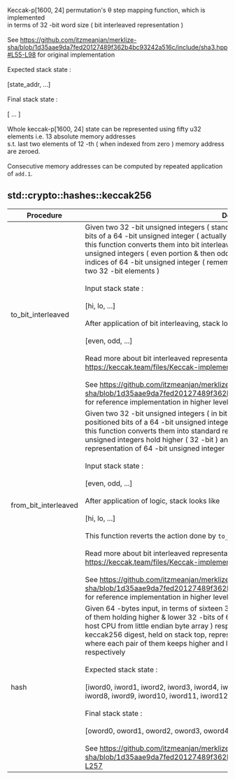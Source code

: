 Keccak-p[1600, 24] permutation's θ step mapping function, which is implemented<br />in terms of 32 -bit word size ( bit interleaved representation )<br /><br />See https://github.com/itzmeanjan/merklize-sha/blob/1d35aae9da7fed20127489f362b4bc93242a516c/include/sha3.hpp#L55-L98 for original implementation<br /><br />Expected stack state :<br /><br />[state_addr, ...]<br /><br />Final stack state :<br /><br />[ ... ]<br /><br />Whole keccak-p[1600, 24] state can be represented using fifty u32 elements i.e. 13 absolute memory addresses<br />s.t. last two elements of 12 -th ( when indexed from zero ) memory address are zeroed.<br /><br />Consecutive memory addresses can be computed by repeated application of `add.1`.<br />
## std::crypto::hashes::keccak256
| Procedure | Description |
| ----------- | ------------- |
| to_bit_interleaved | Given two 32 -bit unsigned integers ( standard form ), representing upper and lower<br />bits of a 64 -bit unsigned integer ( actually a keccak-[1600, 24] lane ),<br />this function converts them into bit interleaved representation, where two 32 -bit<br />unsigned integers ( even portion & then odd portion ) hold bits in even and odd<br />indices of 64 -bit unsigned integer ( remember it's represented in terms of<br />two 32 -bit elements )<br /><br />Input stack state :<br /><br />[hi, lo, ...]<br /><br />After application of bit interleaving, stack looks like<br /><br />[even, odd, ...]<br /><br />Read more about bit interleaved representation in section 2.1 of https://keccak.team/files/Keccak-implementation-3.2.pdf<br /><br />See https://github.com/itzmeanjan/merklize-sha/blob/1d35aae9da7fed20127489f362b4bc93242a516c/include/utils.hpp#L123-L149<br />for reference implementation in higher level language.<br /> |
| from_bit_interleaved | Given two 32 -bit unsigned integers ( in bit interleaved form ), representing even and odd<br />positioned bits of a 64 -bit unsigned integer ( actually a keccak-[1600, 24] lane ),<br />this function converts them into standard representation, where two 32 -bit<br />unsigned integers hold higher ( 32 -bit ) and lower ( 32 -bit ) bits of standard<br />representation of 64 -bit unsigned integer<br /><br />Input stack state :<br /><br />[even, odd, ...]<br /><br />After application of logic, stack looks like<br /><br />[hi, lo, ...]<br /><br />This function reverts the action done by `to_bit_interleaved` function implemented above.<br /><br />Read more about bit interleaved representation in section 2.1 of https://keccak.team/files/Keccak-implementation-3.2.pdf<br /><br />See https://github.com/itzmeanjan/merklize-sha/blob/1d35aae9da7fed20127489f362b4bc93242a516c/include/utils.hpp#L151-L175<br />for reference implementation in higher level language.<br /> |
| hash | Given 64 -bytes input, in terms of sixteen 32 -bit unsigned integers, where each pair<br />of them holding higher & lower 32 -bits of 64 -bit unsigned integer ( reinterpreted on<br />host CPU from little endian byte array ) respectively, this function computes 32 -bytes<br />keccak256 digest, held on stack top, represented in terms of eight 32 -bit unsigned integers,<br />where each pair of them keeps higher and lower 32 -bits of 64 -bit unsigned integer respectively<br /><br />Expected stack state :<br /><br />[iword0, iword1, iword2, iword3, iword4, iword5, iword6, iword7,<br />iword8, iword9, iword10, iword11, iword12, iword13, iword14, iword15, ... ]<br /><br />Final stack state :<br /><br />[oword0, oword1, oword2, oword3, oword4, oword5, oword6, oword7, ... ]<br /><br />See https://github.com/itzmeanjan/merklize-sha/blob/1d35aae9da7fed20127489f362b4bc93242a516c/include/keccak_256.hpp#L232-L257<br /> |
